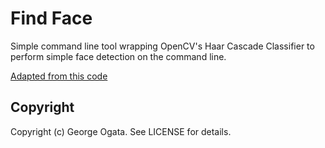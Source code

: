 # Find Face

Simple command line tool wrapping OpenCV's Haar Cascade Classifier to perform
simple face detection on the command line.

[Adapted from this code](https://github.com/oggy/find-face)

## Copyright

Copyright (c) George Ogata. See LICENSE for details.
